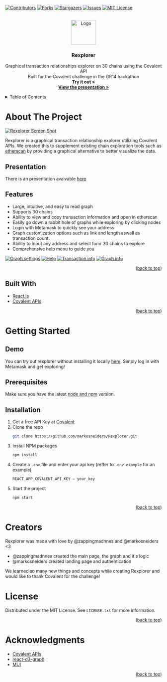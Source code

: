 <div id="top"></div>
<!--
*** Thanks for checking out the Best-README-Template. If you have a suggestion
*** that would make this better, please fork the repo and create a pull request
*** or simply open an issue with the tag "enhancement".
*** Don't forget to give the project a star!
*** Thanks again! Now go create something AMAZING! :D
-->



<!-- PROJECT SHIELDS -->
<!--
*** I'm using markdown "reference style" links for readability.
*** Reference links are enclosed in brackets [ ] instead of parentheses ( ).
*** See the bottom of this document for the declaration of the reference variables
*** for contributors-url, forks-url, etc. This is an optional, concise syntax you may use.
*** https://www.markdownguide.org/basic-syntax/#reference-style-links
-->
[![Contributors][contributors-shield]][contributors-url]
[![Forks][forks-shield]][forks-url]
[![Stargazers][stars-shield]][stars-url]
[![Issues][issues-shield]][issues-url]
[![MIT License][license-shield]][license-url]


<!-- PROJECT LOGO -->
<br />
<div align="center">
  <a href="https://github.com/markosneiders/Rexplorer">
    <img src="README_images/logo.png" alt="Logo" width="80" height="80">
  </a>

<h3 align="center">Rexplorer</h3>

  <p align="center">
    Graphical transaction relationships explorer on 30 chains using the Covalent API
    <br />
    Built for the Covalent challenge in the GR14 hackathon
    <br />
    <a href="https://github.com/markosneiders/Rexplorer"><strong>Try it out »</strong></a>
     <br />
    <a href="https://docs.google.com/presentation/d/1l08Zce-JNWHk3KqDiV4C8kgTKGRmo5ushDZ--vuKcX4/edit?usp=sharing"><strong>View the presentation »</strong></a>

  </p>
</div>



<!-- TABLE OF CONTENTS -->
<details>
  <summary>Table of Contents</summary>
  <ol>
    <li>
      <a href="#about-the-project">About The Project</a>
      <ul>
       <li><a href="#presentation">Presentation</a></li>
       <li><a href="#features">Features</a></li>
        <li><a href="#built-with">Built With</a></li>
      </ul>
    </li>
    <li>
      <a href="#getting-started">Getting Started</a>
      <ul>
       <li><a href="#demo">Demo</a></li>
        <li><a href="#prerequisites">Prerequisites</a></li>
        <li><a href="#installation">Installation</a></li>
      </ul>
    </li>
        <li><a href="#creators">Creators</a></li>
      <li><a href="#license">License</a></li>
    <li><a href="#acknowledgments">Acknowledgments</a></li>
  </ol>
</details>



<!-- ABOUT THE PROJECT -->
# About The Project

[![Rexplorer Screen Shot][product-screenshot]](https://example.com)

Rexplorer is a graphical transaction relationship explorer utilizing Covalent APIs. We created this to supplement existing chain exploration tools such as [etherscan](https://etherscan.io/) by providing a graphical alternative to better visualize the data.

## Presentation
There is an presentation avaivable [here](https://docs.google.com/presentation/d/1l08Zce-JNWHk3KqDiV4C8kgTKGRmo5ushDZ--vuKcX4/edit?usp=sharing)

## Features
* Large, intuitive, and easy to read graph
* Supports 30 chains
* Ability to view and copy transaction information and open in etherscan
* Easily go down a rabbit hole of graphs while exploring by clicking nodes
* Login with Metamask to quickly see your address
* Graph customization options such as link and length aswell as transaction count.
* Ability to input any address and select fomr 30 chains to explore
* Comprehensive help menu to guide you

[![Graph settings][graph-settings]](https://example.com)
[![Help][help]](https://example.com)
[![Transaction info][transaction-info]](https://example.com)
[![Graph info][graph-info]](https://example.com)

<p align="right">(<a href="#top">back to top</a>)</p>



## Built With

* [React.js](https://reactjs.org/)
* [Covalent APIs](https://www.covalenthq.com/)

<p align="right">(<a href="#top">back to top</a>)</p>



<!-- GETTING STARTED -->
# Getting Started

## Demo

You can try out rexplorer without installing it locally [here](https://example.com). Simply log in with Metamask and get exploring!


## Prerequisites

Make sure you have the latest [node and npm](https://nodejs.org/en/download/) version. 

## Installation

1. Get a free API Key at [Covalent](https://www.covalenthq.com/platform/#/auth/register/)
2. Clone the repo
   ```sh
   git clone https://github.com/markosneiders/Rexplorer.git
   ```
3. Install NPM packages
   ```sh
   npm install
   ```
4. Create a `.env` file and enter your api key (reffer to `.env.example` for an example)
   ```js
   REACT_APP_COVALENT_API_KEY = your_key
   ```
4. Start the project
   ```js
   npm start
   ```

<p align="right">(<a href="#top">back to top</a>)</p>


# Creators
Rexplorer was made with love by @zappingmadnnes and @markosneiders <3
* @zappingmadnnes created the main page, the graph and it's logic
* @markosneiders created landing page and authentication

We learned so many new things and concepts while creating Rexplorer and would like to thank Covalent for the challenge! 

<!-- LICENSE -->
# License

Distributed under the MIT License. See `LICENSE.txt` for more information.

<p align="right">(<a href="#top">back to top</a>)</p>


<!-- ACKNOWLEDGMENTS -->
# Acknowledgments

* [Covalent APIs](https://www.covalenthq.com/)
* [react-d3-graph](https://github.com/danielcaldas/react-d3-graph)
* [MUI](https://mui.com/)


<p align="right">(<a href="#top">back to top</a>)</p>



<!-- MARKDOWN LINKS & IMAGES -->
<!-- https://www.markdownguide.org/basic-syntax/#reference-style-links -->
[contributors-shield]: https://img.shields.io/github/contributors/markosneiders/Rexplorer.svg?style=for-the-badge
[contributors-url]: https://github.com/markosneiders/Rexplorer/graphs/contributors
[forks-shield]: https://img.shields.io/github/forks/markosneiders/Rexplorer.svg?style=for-the-badge
[forks-url]: https://github.com/markosneiders/Rexplorer/network/members
[stars-shield]: https://img.shields.io/github/stars/markosneiders/Rexplorer.svg?style=for-the-badge
[stars-url]: https://github.com/markosneiders/Rexplorer/stargazers
[issues-shield]: https://img.shields.io/github/issues/markosneiders/Rexplorer.svg?style=for-the-badge
[issues-url]: https://github.com/markosneiders/Rexplorer/issues
[license-shield]: https://img.shields.io/github/license/markosneiders/Rexplorer.svg?style=for-the-badge
[license-url]: https://github.com/markosneiders/Rexplorer/blob/master/LICENSE.txt
[linkedin-shield]: https://img.shields.io/badge/-LinkedIn-black.svg?style=for-the-badge&logo=linkedin&colorB=555
[linkedin-url]: https://linkedin.com/in/linkedin_username
[product-screenshot]: README_images/screenshot.png
[transaction-info]: README_images/transaction_info.png
[graph-settings]: README_images/graph_settings.png
[graph-info]: README_images/graph_info.png
[help]: README_images/help.png